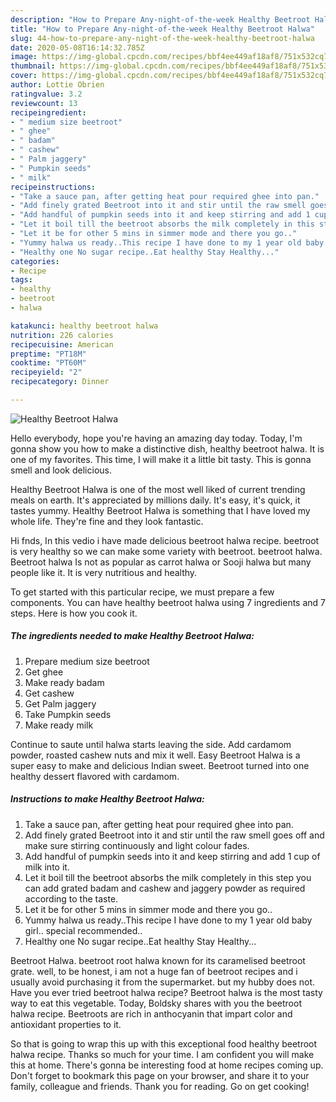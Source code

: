 ```yaml
---
description: "How to Prepare Any-night-of-the-week Healthy Beetroot Halwa"
title: "How to Prepare Any-night-of-the-week Healthy Beetroot Halwa"
slug: 44-how-to-prepare-any-night-of-the-week-healthy-beetroot-halwa
date: 2020-05-08T16:14:32.785Z
image: https://img-global.cpcdn.com/recipes/bbf4ee449af18af8/751x532cq70/healthy-beetroot-halwa-recipe-main-photo.jpg
thumbnail: https://img-global.cpcdn.com/recipes/bbf4ee449af18af8/751x532cq70/healthy-beetroot-halwa-recipe-main-photo.jpg
cover: https://img-global.cpcdn.com/recipes/bbf4ee449af18af8/751x532cq70/healthy-beetroot-halwa-recipe-main-photo.jpg
author: Lottie Obrien
ratingvalue: 3.2
reviewcount: 13
recipeingredient:
- " medium size beetroot"
- " ghee"
- " badam"
- " cashew"
- " Palm jaggery"
- " Pumpkin seeds"
- " milk"
recipeinstructions:
- "Take a sauce pan, after getting heat pour required ghee into pan."
- "Add finely grated Beetroot into it and stir until the raw smell goes off and make sure stirring continuously and light colour fades."
- "Add handful of pumpkin seeds into it and keep stirring and add 1 cup of milk into it."
- "Let it boil till the beetroot absorbs the milk completely in this step you can add grated badam and cashew and jaggery powder as required according to the taste."
- "Let it be for other 5 mins in simmer mode and there you go.."
- "Yummy halwa us ready..This recipe I have done to my 1 year old baby girl.. special recommended.."
- "Healthy one No sugar recipe..Eat healthy Stay Healthy..."
categories:
- Recipe
tags:
- healthy
- beetroot
- halwa

katakunci: healthy beetroot halwa 
nutrition: 226 calories
recipecuisine: American
preptime: "PT18M"
cooktime: "PT60M"
recipeyield: "2"
recipecategory: Dinner

---
```



![Healthy Beetroot Halwa](https://img-global.cpcdn.com/recipes/bbf4ee449af18af8/751x532cq70/healthy-beetroot-halwa-recipe-main-photo.jpg)

Hello everybody, hope you're having an amazing day today. Today, I'm gonna show you how to make a distinctive dish, healthy beetroot halwa. It is one of my favorites. This time, I will make it a little bit tasty. This is gonna smell and look delicious.

Healthy Beetroot Halwa is one of the most well liked of current trending meals on earth. It's appreciated by millions daily. It's easy, it's quick, it tastes yummy. Healthy Beetroot Halwa is something that I have loved my whole life. They're fine and they look fantastic.

Hi fnds, In this vedio i have made delicious beetroot halwa recipe. beetroot is very healthy so we can make some variety with beetroot. beetroot halwa. Beetroot halwa Is not as popular as carrot halwa or Sooji halwa but many people like it. It is very nutritious and healthy.


To get started with this particular recipe, we must prepare a few components. You can have healthy beetroot halwa using 7 ingredients and 7 steps. Here is how you cook it.

<!--inarticleads1-->

##### The ingredients needed to make Healthy Beetroot Halwa:

1. Prepare  medium size beetroot
1. Get  ghee
1. Make ready  badam
1. Get  cashew
1. Get  Palm jaggery
1. Take  Pumpkin seeds
1. Make ready  milk


Continue to saute until halwa starts leaving the side. Add cardamom powder, roasted cashew nuts and mix it well. Easy Beetroot Halwa is a super easy to make and delicious Indian sweet. Beetroot turned into one healthy dessert flavored with cardamom. 

<!--inarticleads2-->

##### Instructions to make Healthy Beetroot Halwa:

1. Take a sauce pan, after getting heat pour required ghee into pan.
1. Add finely grated Beetroot into it and stir until the raw smell goes off and make sure stirring continuously and light colour fades.
1. Add handful of pumpkin seeds into it and keep stirring and add 1 cup of milk into it.
1. Let it boil till the beetroot absorbs the milk completely in this step you can add grated badam and cashew and jaggery powder as required according to the taste.
1. Let it be for other 5 mins in simmer mode and there you go..
1. Yummy halwa us ready..This recipe I have done to my 1 year old baby girl.. special recommended..
1. Healthy one No sugar recipe..Eat healthy Stay Healthy...


Beetroot Halwa. beetroot root halwa known for its caramelised beetroot grate. well, to be honest, i am not a huge fan of beetroot recipes and i usually avoid purchasing it from the supermarket. but my hubby does not. Have you ever tried beetroot halwa recipe? Beetroot halwa is the most tasty way to eat this vegetable. Today, Boldsky shares with you the beetroot halwa recipe. Beetroots are rich in anthocyanin that impart color and antioxidant properties to it. 

So that is going to wrap this up with this exceptional food healthy beetroot halwa recipe. Thanks so much for your time. I am confident you will make this at home. There's gonna be interesting food at home recipes coming up. Don't forget to bookmark this page on your browser, and share it to your family, colleague and friends. Thank you for reading. Go on get cooking!

